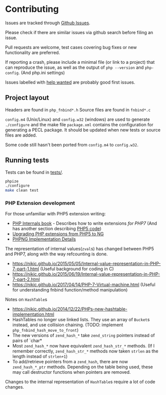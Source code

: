 # Contributing

Issues are tracked through [Github Issues](https://github.com/danack/fnbind/issues).

Please check if there are similar issues via github search before filing an issue.

Pull requests are welcome, test cases covering bug fixes or new functionality are preferred.

If reporting a crash, please include a minimal file (or link to a project) that can reproduce the issue, as well as the output of `php --version` and `php-config`. (And php.ini settings)

Issues labelled with [help wanted](https://github.com/fnbind/fnbind/labels/help%20wanted) are probably good first issues.

## Project layout

Headers are found in `php_fnbind*.h`
Source files are found in `fnbind*.c`

`config.m4` (Unix/Linux) and `config.w32` (windows) are used to generate `./configure` and the make file
`package.xml` contains the configuration for generating a PECL package. It should be updated when new tests or source files are added.

Some code still hasn't been ported from `config.m4` to `config.w32`.

## Running tests

Tests can be found in [tests/](./tests/).

```bash
phpize
./configure
make clean test
```

### PHP Extension development

For those unfamiliar with PHP5 extension writing:

- [PHP Internals book](http://www.phpinternalsbook.com/index.html#php-7) - Describes how to write extensions *for PHP7*
    (And has another section describing [PHP5 code](http://www.phpinternalsbook.com/index.html#php-5))
- [Upgrading PHP extensions from PHP5 to NG](https://wiki.php.net/phpng-upgrading)
- [PHPNG Implementation Details](https://wiki.php.net/phpng-int)


The representation of internal values(`zval`s) has changed between PHP5 and PHP7, along with the way refcounting is done.

- https://nikic.github.io/2015/05/05/Internal-value-representation-in-PHP-7-part-1.html (Useful background for coding in C)
- https://nikic.github.io/2015/06/19/Internal-value-representation-in-PHP-7-part-2.html
- https://nikic.github.io/2017/04/14/PHP-7-Virtual-machine.html (Useful for understanding fnbind function/method manipulation)


Notes on `HashTable`s

- https://nikic.github.io/2014/12/22/PHPs-new-hashtable-implementation.html
- HashTables no longer use linked lists. They use an array of `Bucket`s instead, and use collision chaining.
  (TODO: implement `php_fnbind_hash_move_to_front`)
- The new versions of `zend_hash_*` take `zend_string` pointers instead of pairs of `char*
- Most `zend_hash_*` now have equivalent `zend_hash_str_*` methods.
  (If I remember correctly, `zend_hash_str_*` methods now taken `strlen` as the length instead of `strlen+1`)
- To add/retrieve pointers from a `zend_hash`, there are now `zend_hash_*_ptr` methods.
  Depending on the table being used, these may call destructor functions when pointers are removed.

Changes to the internal representation of `HashTable`s require a lot of code changes.
